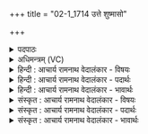 +++
title = "02-1_1714 उत्ते शुष्मासो"

+++
<details><summary>पदपाठः</summary>

उ꣢त्। ते꣣। शु꣡ष्मा꣢꣯सः। अ꣣स्थुः। र꣡क्षः꣢꣯। भि꣣न्द꣡न्तः꣢। अ꣣द्रिवः। अ। द्रिवः। नुद꣡स्व꣢। याः। प꣣रिस्पृ꣡धः꣢। प꣣रि। स्पृ꣡धः꣢꣯। १७१४।
</details>

<details><summary>अधिमन्त्रम् (VC)</summary>

- पवमानः सोमः
- अवत्सारः काश्यपः
- गायत्री
- षड्जः
</details>

<details><summary>हिन्दी : आचार्य रामनाथ वेदालंकार - विषयः</summary>

प्रथम मन्त्र में स्तुतिपूर्वक परमेश्वर से प्रार्थना की गयी है।
</details>

<details><summary>हिन्दी : आचार्य रामनाथ वेदालंकार - पदार्थः</summary>

पदार्थान्वय -  हे (अद्रिवः) किसी से विदीर्ण न किये जा सकने योग्य पवमान सोम अर्थात् पवित्रतादायक सद्गुणकर्मप्रेरक जगदीश ! (ते) आपके (शुष्मासः) बल (रक्षः) काम,क्रोध,आदि छहों रिपुओं को और व्याधि,स्त्यान,संशय आदि योग-मार्ग के विघ्नों को (भिन्दन्तः) तोड़ते-फोड़ते हुए (अस्थुः) दृढ़ता से स्थित रहते हैं। (याः परिस्पृधः) जो स्पर्धाशील आन्तरिक वा बाह्य शत्रु-सेनाएँ हैं उन्हें आप (नुदस्व) परे खदेड़ दो ॥१॥
</details>

<details><summary>हिन्दी : आचार्य रामनाथ वेदालंकार - भावार्थः</summary>

भावार्थ -  परमेश्वर की आराधना से मनुष्य सब आन्तरिक और बाह्य शत्रुओं को जीतने के लिए अपार बल,साहस और उद्बोधन प्राप्त करता है ॥१॥
</details>

<details><summary>संस्कृत : आचार्य रामनाथ वेदालंकार - विषयः</summary>

तत्रादौ स्तुतिपूर्वकं परमेशः प्रार्थ्यते।
</details>

<details><summary>संस्कृत : आचार्य रामनाथ वेदालंकार - पदार्थः</summary>

पदार्थान्वय -  हे (अद्रिवः) न केनापि दीर्यते विनाश्यते यः तादृश पवमान सोम पवित्रतादायक सद्गुणकर्मप्रेरक जगदीश ! (ते) तव (शुष्मासः) बलानि (रक्षः) कामक्रोधादिकं षड्रिपुवर्गं व्याधिस्त्यानसंशयादिकं विघ्नसमूहं वा (भिन्दन्तः) विदारयन्तः (अस्थुः) दृढं तिष्ठन्ति। (याः परिस्पृधः) याः स्पर्धाशीलाः आभ्यन्तर्यो बाह्या वा शत्रुसेनाः सन्ति ताः,त्वम् (नुदस्व) विबाधस्व ॥१॥
</details>

<details><summary>संस्कृत : आचार्य रामनाथ वेदालंकार - भावार्थः</summary>

भावार्थ -  परमेश्वराराधनेन मनुष्यः सर्वानान्तरान् बाह्यांश्च रिपून् विजेतुमपारं बलं साहसमुद्बोधनं च प्राप्नोति ॥१॥
</details>